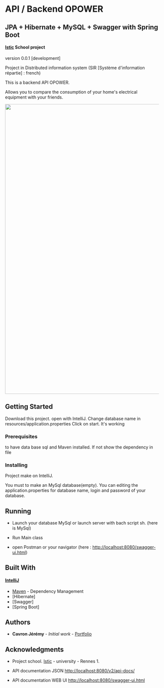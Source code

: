 # API / Backend OPOWER
## JPA + Hibernate + MySQL + Swagger with Spring Boot
#### [Istic](https://istic.univ-rennes1.fr/) School project

version 0.0.1 [development]

Project in Distributed information system (SIR [Système d'information répartie] : french)

This is a backend API OPOWER.

Allows you to compare the consumption of your home's electrical equipment with your friends.

<img src="https://user-images.githubusercontent.com/8668325/36869768-3365deca-1d9d-11e8-8bd9-0fbdcf0519aa.PNG" width="1039" height="945">

## Getting Started

Download this project. open with IntelliJ. Change database name in resources/application.properties
Click on start. It's working

### Prerequisites

to have data base sql and Maven installed. If not show the dependency in file


### Installing

Project make on IntelliJ.

You must to make an MySql database(empty). You can editing the application.properties for database name, login and password of your database.


## Running

- Launch your database MySql or launch server with bach script sh. (here is MySql)

- Run Main class

- open Postman or your navigator (here : [http://localhost:8080/swagger-ui.html](http://localhost:8080/swagger-ui.html))

## Built With

#### [IntelliJ](https://www.jetbrains.com/idea/)

* [Maven](https://maven.apache.org/) - Dependency Management
* [Hibernate]
* [Swagger]
* [Spring Boot]


## Authors

* **Cavron Jérémy** - *Initial work* - [Portfolio](http://www.dbs.bzh/portfolio)


## Acknowledgments

* Project school. [Istic](https://istic.univ-rennes1.fr/) - university - Rennes 1.

* API documentation JSON [http://localhost:8080/v2/api-docs/](http://localhost:8080/v2/api-docs)
* API documentation WEB UI [http://localhost:8080/swagger-ui.html](http://localhost:8080/swagger-ui.html)